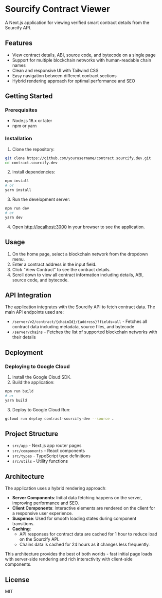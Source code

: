 # Sourcify Contract Viewer

A Next.js application for viewing verified smart contract details from the Sourcify API.

## Features

- View contract details, ABI, source code, and bytecode on a single page
- Support for multiple blockchain networks with human-readable chain names
- Clean and responsive UI with Tailwind CSS
- Easy navigation between different contract sections
- Hybrid rendering approach for optimal performance and SEO

## Getting Started

### Prerequisites

- Node.js 18.x or later
- npm or yarn

### Installation

1. Clone the repository:

```bash
git clone https://github.com/yourusername/contract.sourcify.dev.git
cd contract.sourcify.dev
```

2. Install dependencies:

```bash
npm install
# or
yarn install
```

3. Run the development server:

```bash
npm run dev
# or
yarn dev
```

4. Open [http://localhost:3000](http://localhost:3000) in your browser to see the application.

## Usage

1. On the home page, select a blockchain network from the dropdown menu.
2. Enter a contract address in the input field.
3. Click "View Contract" to see the contract details.
4. Scroll down to view all contract information including details, ABI, source code, and bytecode.

## API Integration

The application integrates with the Sourcify API to fetch contract data. The main API endpoints used are:

- `/server/v2/contract/{chainId}/{address}?fields=all` - Fetches all contract data including metadata, source files, and bytecode
- `/server/chains` - Fetches the list of supported blockchain networks with their details

## Deployment

### Deploying to Google Cloud

1. Install the Google Cloud SDK.
2. Build the application:

```bash
npm run build
# or
yarn build
```

3. Deploy to Google Cloud Run:

```bash
gcloud run deploy contract-sourcify-dev --source .
```

## Project Structure

- `src/app` - Next.js app router pages
- `src/components` - React components
- `src/types` - TypeScript type definitions
- `src/utils` - Utility functions

## Architecture

The application uses a hybrid rendering approach:

- **Server Components**: Initial data fetching happens on the server, improving performance and SEO.
- **Client Components**: Interactive elements are rendered on the client for a responsive user experience.
- **Suspense**: Used for smooth loading states during component transitions.
- **Caching**:
  - API responses for contract data are cached for 1 hour to reduce load on the Sourcify API.
  - Chains data is cached for 24 hours as it changes less frequently.

This architecture provides the best of both worlds - fast initial page loads with server-side rendering and rich interactivity with client-side components.

## License

MIT
